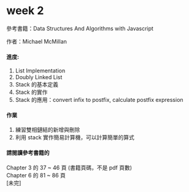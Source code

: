 week 2
===============================

參考書籍：Data Structures And Algorithms with Javascript
           
作者：Michael McMillan

#### 進度:

1. List Implementation
2. Doubly Linked List 
3. Stack 的基本定義
4. Stack 的實作
5. Stack 的應用：convert infix to postfix, calculate postfix expression 


#### 作業
1. 練習雙相鏈結的新增與刪除
2. 利用 stack 實作簡易計算機，可以計算簡單的算式                    


#### 請閱讀參考書籍的           
Chapter 3 的 37 ~ 46 頁 (書籍頁碼，不是 pdf 頁數)                             
Chapter 6 的 81 ~ 86 頁     
[未完]                    
